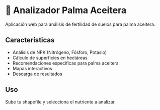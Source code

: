 # 🌴 Analizador Palma Aceitera

Aplicación web para análisis de fertilidad de suelos para palma aceitera.

## Características
- Análisis de NPK (Nitrógeno, Fósforo, Potasio)
- Cálculo de superficies en hectáreas  
- Recomendaciones específicas para palma aceitera
- Mapas interactivos
- Descarga de resultados

## Uso
Sube tu shapefile y selecciona el nutriente a analizar.
